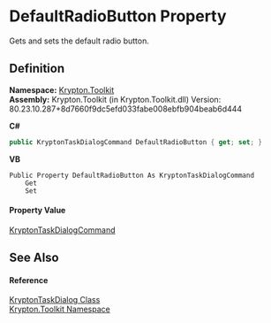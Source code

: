 # DefaultRadioButton Property


Gets and sets the default radio button.



## Definition
**Namespace:** <a href="79d2eac2-21f4-54ff-7552-b20c33c30600.md">Krypton.Toolkit</a>  
**Assembly:** Krypton.Toolkit (in Krypton.Toolkit.dll) Version: 80.23.10.287+8d7660f9dc5efd033fabe008ebfb904beab6d444

**C#**
``` C#
public KryptonTaskDialogCommand DefaultRadioButton { get; set; }
```
**VB**
``` VB
Public Property DefaultRadioButton As KryptonTaskDialogCommand
	Get
	Set
```



#### Property Value
<a href="254bdc9e-3bde-7006-13ed-946c862256cc.md">KryptonTaskDialogCommand</a>

## See Also


#### Reference
<a href="97e66c69-bc63-6731-45d7-860bb11df4c0.md">KryptonTaskDialog Class</a>  
<a href="79d2eac2-21f4-54ff-7552-b20c33c30600.md">Krypton.Toolkit Namespace</a>  
